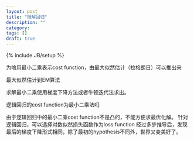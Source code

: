 ```yaml
---
layout: post
title: "理解回归"
description: ""
category: 
tags: []
draft: true
---
```

{% include JB/setup %}

为啥用最小二乘表示cost function，由最大似然估计（拉格朗日）可以推出来

最大似然估计到EM算法

求解最小二乘使用梯度下降方法或者牛顿迭代法求出。


逻辑回归的cost function为最小二乘法吗

由于逻辑回归中的最小二乘cost function不是凸的，不能方便求最优化解。
针对逻辑回归，可以选择对数似然损失函数作为loss function
经过多步推导后，发现最后的梯度下降形式相同，除了最初的hypothesis不同外，世界又变美好了。





